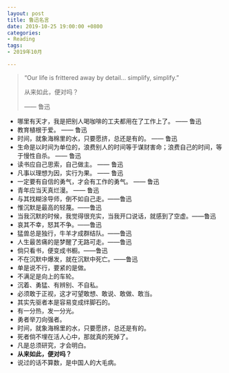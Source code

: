 ```yaml
---
layout: post
title: 鲁迅名言
date: 2019-10-25 19:00:00 +0800
categories:
- Reading
tags:
- 2019年10月

---
```


<blockquote class="blockquote-center">
<p>“Our life is frittered away by detail… simplify, simplify.”</p>
<p>从来如此，便对吗？</p>
<p>—— 鲁迅</p>
</blockquote>

- 哪里有天才，我是把别人喝咖啡的工夫都用在了工作上了。 —— 鲁迅
- 教育植根于爱。 —— 鲁迅
- 时间，就象海棉里的水，只要愿挤，总还是有的。 —— 鲁迅
- 生命是以时间为单位的，浪费别人的时间等于谋财害命；浪费自己的时间，等于慢性自杀。 —— 鲁迅
- 读书应自己思索，自己做主。 —— 鲁迅
- 凡事以理想为因，实行为果。 —— 鲁迅
- 一定要有自信的勇气，才会有工作的勇气。 —— 鲁迅
- 青年应当天真烂漫。 —— 鲁迅
- 与其找糊涂导师，倒不如自己走。——鲁迅
- 惟沉默是最高的轻蔑。——鲁迅
- 当我沉默的时候，我觉得很充实，当我开口说话，就感到了空虚。——鲁迅
- 哀其不幸，怒其不争。——鲁迅
- 猛兽总是独行，牛羊才成群结队。——鲁迅
- 人生最苦痛的是梦醒了无路可走。——鲁迅
- 倘只看书，便变成书橱。——鲁迅
- 不在沉默中爆发，就在沉默中死亡。——鲁迅
- 单是说不行，要紧的是做。
- 不满足是向上的车轮。
- 沉着、勇猛、有辨别、不自私。
- 必须敢于正视，这才可望敢想、敢说、敢做、敢当。
- 其实先驱者本是容易变成绊脚石的。
- 有一分热，发一分光。
- 勇者举刀向强者。
- 时间，就象海棉里的水，只要愿挤，总还是有的。
- 死者倘不埋在活人心中，那就真的死掉了。
- 凡是总须研究，才会明白。
- **从来如此，便对吗？**
- 说过的话不算数，是中国人的大毛病。
